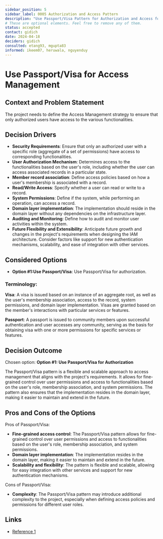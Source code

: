 ```yaml
---
sidebar_position: 5
sidebar_label: 0005 Authorization and Access Pattern
description: "Use Passport/Visa Pattern for Authorization and Access for the project."
# These are optional elements. Feel free to remove any of them.
status: accepted
contact: gidich
date: 2024-04-18
deciders: gidich
consulted: etang93, mgupta83
informed: ikeem07, heruwala, nguyenduy
---
```


# Use Passport/Visa for Access Management

## Context and Problem Statement

The project needs to define the Access Management strategy to ensure that only authorized users have access to the various functionalities.

## Decision Drivers
- **Security Requirements**: Ensure that only an authorized user with a specific role (aggregate of a set of permissions) have access to corresponding functionalities.
- **User Authorization Mechanism**: Determines access to the functionalities based on the user's role, including whether the user can access associated records in a particular state.
- **Member record association**: Define access policies based on how a user's membership is associated with a record.
- **Read/Write Access**: Specify whether a user can read or write to a record.
- **System Permissions**: Define if the system, while performing an operation, can access a record.
- **Domain layer implementation**: The implementation should reside in the domain layer without any dependencies on the infrastructure layer.
- **Auditing and Monitoring**: Define how to audit and monitor user activities within the system.
- **Future Flexibility and Extensibility**: Anticipate future growth and changes in the project's requirements when designing the IAM architecture. Consider factors like support for new authentication mechanisms, scalability, and ease of integration with other services.

## Considered Options
- **Option #1:Use Passport/Visa**: Use Passport/Visa for authorization.

### Terminology:

**Visa**: A visa is issued based on an instance of an aggregate root, as well as the user's membership association, access to the record, system permissions, and domain layer implementation. Visas are granted based on the member's interactions with particular services or features.

**Passport**: A passport is issued to community members upon successful authentication and user accesses any community, serving as the basis for obtaining visa with one or more permissions for specific services or features. 

## Decision Outcome
Chosen option: **Option #1: Use Passport/Visa for Authorization**

The Passport/Visa pattern is a flexible and scalable approach to access management that aligns with the project's requirements. It allows for fine-grained control over user permissions and access to functionalities based on the user's role, membership association, and system permissions. The pattern also ensures that the implementation resides in the domain layer, making it easier to maintain and extend in the future.

## Pros and Cons of the Options
Pros of Passport/Visa:
- **Fine-grained access control**: The Passport/Visa pattern allows for fine-grained control over user permissions and access to functionalities based on the user's role, membership association, and system permissions.
- **Domain layer implementation**: The implementation resides in the domain layer, making it easier to maintain and extend in the future.
- **Scalability and flexibility**: The pattern is flexible and scalable, allowing for easy integration with other services and support for new authentication mechanisms.

Cons of Passport/Visa:
- **Complexity**: The Passport/Visa pattern may introduce additional complexity to the project, especially when defining access policies and permissions for different user roles.

## Links
- [Reference 1](https://example.com)
